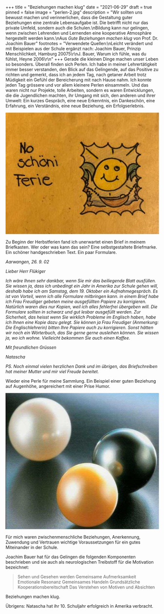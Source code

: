 +++
title = "Beziehungen machen klug"
date = "2021-06-29"
draft = true
pinned = false
image = "perlen-2.jpg"
description = "Wir sollten uns bewusst machen und verinnerlichen, dass die Gestaltung guter Beziehungen eine zentrale Lebensaufgabe ist. Die betrifft nicht nur das private Umfeld, sondern auch die Schulen.\nBildung kann nur gelingen, wenn zwischen Lehrenden und Lernenden eine kooperative Atmosphäre hergestellt werden kann.\nAus *Gute Beziehungen machen klug* von Prof. Dr. Joachim Bauer"
footnotes = "Verwendete Quellen:\nLeicht verändert und mit Beispielen aus der Schule ergänzt nach: Joachim Bauer, Prinzip Menschlichkeit, Hamburg 20075\r\nJ. Bauer, Warum ich fühle, was du fühlst, Heyne 2006\r\n"
+++
Gerade die kleinen Dinge machen unser Leben so besonders. Überall finden sich Perlen. 
Ich habe in meiner Lehrertätigkeit immer besser verstanden, den Blick auf das Gelingende, auf das Positive zu richten und gemerkt, dass ich an jedem Tag, nach getaner Arbeit trotz Müdigkeit ein Gefühl der Bereicherung mit nach Hause nahm. Ich konnte jeden Tag grössere und vor allem kleinere Perlen einsammeln. Und das waren nicht nur Projekte, tolle Arbeiten, sondern es waren Entwicklungen, die die Jugendlichen machten, ihr Umgang mit sich, den anderen und ihrer Umwelt: Ein kurzes Gespräch, eine neue Erkenntnis, ein Dankeschön, eine Erfahrung, ein Verständnis, eine neue Beziehung, ein Erfolgserlebnis.

![](2021-06-01-11.40.04-3.jpg)

Zu Beginn der Herbstferien fand ich unerwartet einen Brief in meinem Briefkasten. Wer oder was kann das sein? Eine selbstgestaltete Briefmarke. Ein schöner handgeschrieben Text. Ein paar Formulare.

*Aarwangen, 26. 9. 02*

*Lieber Herr Flükiger*

*Ich wäre Ihnen sehr dankbar, wenn Sie mir das beiliegende Blatt ausfüllen. Sie wissen ja, dass ich unbedingt ein Jahr in Amerika zur Schule gehen will, deshalb habe ich am Samstag, dem 19. Oktober ein Aufnahmegespräch. Es ist von Vorteil, wenn ich alle Formulare mitbringen kann. in einem Brief habe ich Frau Freudiger gebeten meine ausgefüllten Papiere zu korrigieren. Natürlich waren dies nur Kopien, weil ich alles fehlerfrei übergeben will.*
*Die Formulare sollten in schwarz und gut lesbar ausgefüllt werden. Zur Sicherheit, das heisst wenn Sie wirklich Probleme im Englisch haben, habe ich Ihnen eine Kopie dazu gelegt. Sie können ja Frau Freudiger (Anmerkung: Die Englischlehrerin) bitten Ihre Papiere auch zu korrigieren. Sonst hätten wir noch ein Wörterbuch, das Sie gerne gerne ausleihen können. Sie wissen ja, wo ich wohne. Vielleicht bekommen Sie auch einen Kaffee.*

*Mit freundlichen Grüssen* 

*Natascha*

*PS. Noch einmal vielen herzlichen Dank und im übrigen, das Briefschreiben hat meiner Mutter und mir viel Freude bereitet.*

Wieder eine Perle für meine Sammlung. Ein Beispiel einer guten Beziehung auf Augenhöhe, angereichert mit einer Prise Humor. 

![](perlen-bild-4.jpg)

Für mich waren zwischenmenschliche Beziehungen, Anerkennung, Zuwendung und Vertrauen wichtige Voraussetzungen für ein gutes Miteinander in der Schule. 

Joachim Bauer hat für das Gelingen die folgenden Komponenten beschrieben und sie auch als neurologischen Treibstoff für die Motivation bezeichnet: 

> Sehen und Gesehen werden
> Gemeinsame Aufmerksamkeit 
> Emotionale Resonanz
> Gemeinsames Handeln
> Grundsätzliche Kooperationsbereitschaft
> Das Verstehen von Motiven und Absichten

Beziehungen machen klug.







Übrigens: Natascha hat ihr 10. Schuljahr erfolgreich in Amerika verbracht.